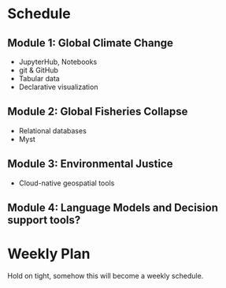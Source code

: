 # Schedule

## Module 1: Global Climate Change

- JupyterHub, Notebooks
- git & GitHub
- Tabular data
- Declarative visualization

## Module 2: Global Fisheries Collapse

- Relational databases
- Myst

## Module 3: Environmental Justice

- Cloud-native geospatial tools

## Module 4: Language Models and Decision support tools?



# Weekly Plan

Hold on tight, somehow this will become a weekly schedule.
